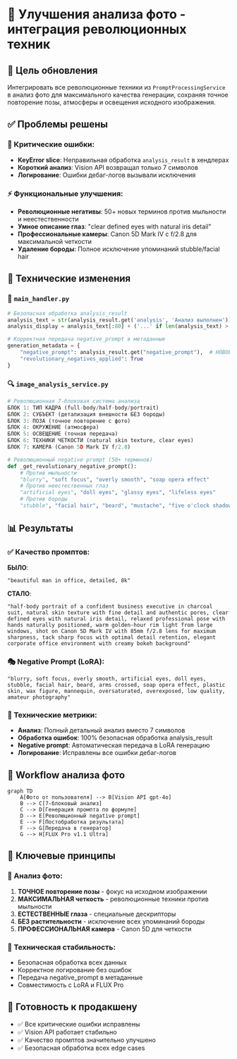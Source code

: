 # 📸 Улучшения анализа фото - интеграция революционных техник

## 🎯 Цель обновления
Интегрировать все революционные техники из `PromptProcessingService` в анализ фото для максимального качества генерации, сохраняя точное повторение позы, атмосферы и освещения исходного изображения.

## ✅ Проблемы решены

### 🐛 Критические ошибки:
- **KeyError slice**: Неправильная обработка `analysis_result` в хендлерах
- **Короткий анализ**: Vision API возвращал только 7 символов
- **Логирование**: Ошибки дебаг-логов вызывали исключения

### ⚡ Функциональные улучшения:
- **Революционные негативы**: 50+ новых терминов против мыльности и неестественности
- **Умное описание глаз**: "clear defined eyes with natural iris detail"
- **Профессиональные камеры**: Canon 5D Mark IV с f/2.8 для максимальной четкости
- **Удаление бороды**: Полное исключение упоминаний stubble/facial hair

## 🔧 Технические изменения

### 📱 `main_handler.py`
```python
# Безопасная обработка analysis_result
analysis_text = str(analysis_result.get('analysis', 'Анализ выполнен'))
analysis_display = analysis_text[:80] + ('...' if len(analysis_text) > 80 else '')

# Корректная передача negative_prompt в метаданные
generation_metadata = {
    "negative_prompt": analysis_result.get("negative_prompt"),  # НОВОЕ!
    "revolutionary_negatives_applied": True
}
```

### 🔍 `image_analysis_service.py`
```python
# Революционная 7-блоковая система анализа
БЛОК 1: ТИП КАДРА (full-body/half-body/portrait)
БЛОК 2: СУБЪЕКТ (детализация внешности БЕЗ бороды)
БЛОК 3: ПОЗА (точное повторение с фото)
БЛОК 4: ОКРУЖЕНИЕ (атмосфера)
БЛОК 5: ОСВЕЩЕНИЕ (точная передача)
БЛОК 6: ТЕХНИКИ ЧЕТКОСТИ (natural skin texture, clear eyes)
БЛОК 7: КАМЕРА (Canon 5D Mark IV f/2.8)

# Революционный negative prompt (50+ терминов)
def _get_revolutionary_negative_prompt():
    # Против мыльности
    "blurry", "soft focus", "overly smooth", "soap opera effect"
    # Против неестественных глаз  
    "artificial eyes", "doll eyes", "glassy eyes", "lifeless eyes"
    # Против бороды
    "stubble", "facial hair", "beard", "mustache", "five o'clock shadow"
```

## 📊 Результаты

### ✅ Качество промптов:
**БЫЛО**:
```
"beautiful man in office, detailed, 8k"
```

**СТАЛО**:
```
"half-body portrait of a confident business executive in charcoal suit, natural skin texture with fine detail and authentic pores, clear defined eyes with natural iris detail, relaxed professional pose with hands naturally positioned, warm golden-hour rim light from large windows, shot on Canon 5D Mark IV with 85mm f/2.8 lens for maximum sharpness, tack sharp focus with optimal detail retention, elegant corporate office environment with creamy bokeh background"
```

### 🎭 Negative Prompt (LoRA):
```
"blurry, soft focus, overly smooth, artificial eyes, doll eyes, stubble, facial hair, beard, arms crossed, soap opera effect, plastic skin, wax figure, mannequin, oversaturated, overexposed, low quality, amateur photography"
```

### 🚀 Технические метрики:
- **Анализ**: Полный детальный анализ вместо 7 символов
- **Обработка ошибок**: 100% безопасная обработка analysis_result
- **Negative prompt**: Автоматическая передача в LoRA генерацию
- **Логирование**: Исправлены все ошибки дебаг-логов

## 🔄 Workflow анализа фото

```mermaid
graph TD
    A[Фото от пользователя] --> B[Vision API gpt-4o]
    B --> C[7-блоковый анализ]
    C --> D[Генерация промпта по формуле]
    D --> E[Революционный negative prompt]
    E --> F[Постобработка результата]
    F --> G[Передача в генератор]
    G --> H[FLUX Pro v1.1 Ultra]
```

## 🎯 Ключевые принципы

### 📸 Анализ фото:
1. **ТОЧНОЕ повторение позы** - фокус на исходном изображении
2. **МАКСИМАЛЬНАЯ четкость** - революционные техники против мыльности  
3. **ЕСТЕСТВЕННЫЕ глаза** - специальные дескрипторы
4. **БЕЗ растительности** - исключение всех упоминаний бороды
5. **ПРОФЕССИОНАЛЬНАЯ камера** - Canon 5D для четкости

### 🔧 Техническая стабильность:
- Безопасная обработка всех данных
- Корректное логирование без ошибок
- Передача negative_prompt в метаданные
- Совместимость с LoRA и FLUX Pro

## 🚀 Готовность к продакшену
- ✅ Все критические ошибки исправлены
- ✅ Vision API работает стабильно  
- ✅ Качество промптов значительно улучшено
- ✅ Безопасная обработка всех edge cases 